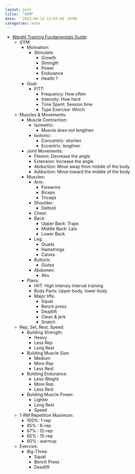 ```yaml
---
layout: post
title:  "GYM"
date:   2023-04-23 12:03:49 -0700
categories: note
---
```


- [Weight Training Fundamentals Guide](https://www.verywellfit.com/weight-training-fundamentals-a-concise-guide-3498525):
    - GYM:
        - Motivation:
            - Stimulate:
                - Growth
                - Strength
                - Power
                - Endurance
                - Health ?
        - Goal:
            - FITT:
                - Frequency: How often
                - Intensity: How hard
                - Time Spent: Session time
                - Type Exercise: Which
    - Muscles & Movements:
        - Muscle Contraction:
            - Isometric:
                - Muscle does not lengthen
            - Isotonic:
                - Concentric: shorten
                - Eccentric: lengthen
        - Joint Movements:
            - Flexion: Decrease the angle
            - Extension: Increase the angle
            - Abduction: Move away from middle of the body
            - Adduction: Move toward the middle of the body
        - Muscles:
            - Arm:
                - Forearms
                - Biceps
                - Triceps
            - Shoulder:
                - Deltoid
            - Chest:
            - Back:
                - Upper Back: Traps
                - Middle Back: Lats
                - Lower Back
            - Leg:
                - Quads
                - Hamstrings
                - Calves
            - Buttock:
                - Glutes
            - Abdomen:
                - Abs
        - Plans:
            - HIIT: High intensiy interval training
            - Body Parts: Upper body, lower body
            - Major lifts:
                - Squat
                - Bench press
                - Deadlift
                - Clean & jerk
                - Snatch
    - Rep, Set, Rest, Speed:
        - Building Strength:
            - Heavy
            - Less Rep
            - Long Rest
        - Building Muscle Size:
            - Medium
            - More Rep
            - Less Rest
        - Building Endurance:
            - Less Weight
            - More Rep
            - Less Rest
        - Building Muscle Power:
            - Lighter
            - Long Rest
            - Speed
    - 1-RM Repetition Maximum:
        - 100%: 1-rep
        - 85% : 6-rep
        - 67% : 12-rep
        - 65% : 15-rep
        - 60% : warmup
    - Exercies:
        - Big-Three:
            - Squat
            - Bench Press
            - Deadlift